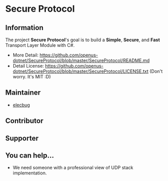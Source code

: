 # Secure Protocol

## Information

The project **Secure Protocol**'s goal is to build a **Simple**, **Secure**, and **Fast** Transport Layer Module with C#.

- More Detail: https://github.com/openus-dotnet/SecureProtocol/blob/master/SecureProtocol/README.md
- Detail License: https://github.com/openus-dotnet/SecureProtocol/blob/master/SecureProtocol/LICENSE.txt (Don't worry. It's MIT :D)

## Maintainer

- [elecbug](https://github.com/elecbug)

## Contributor

## Supporter

## You can help...

- We need someone with a professional view of UDP stack implementation.
